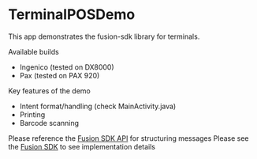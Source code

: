 # TerminalPOSDemo
This app demonstrates the fusion-sdk library for terminals.

Available builds
* Ingenico (tested on DX8000)
* Pax (tested on PAX 920)


Key features of the demo
* Intent format/handling (check MainActivity.java)
* Printing
* Barcode scanning

Please reference the [Fusion SDK API](https://datameshgroup.github.io/fusion/#introduction) for structuring messages
Please see the [Fusion SDK](https://github.com/datameshgroup/fusionsatellite-sdk-java) to see implementation details

